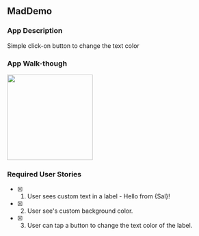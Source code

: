 ## MadDemo

### App Description
Simple click-on button to change the text color

### App Walk-though

<img src=https://recordit.co/uLJkgbSO9a width=200><br>


### Required User Stories
- [x] 1. User sees custom text in a label - Hello from {Sal}!
- [x] 2. User see's custom background color.
- [x] 3. User can tap a button to change the text color of the label.
